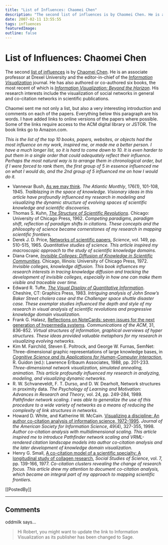 ```yaml
---
title: "List of Influences: Chaomei Chen"
description: "The second list of influences is by Chaomei Chen. He is an associate professor at Drexel University and the editor-in-chief of the Information Visualization journal. He has also authored or co-authored six books, the most recent of which is Information Visualization: Beyond the Horizon. His research interests include the visualization of social networks in general and co-citation networks in scientific publications."
date: 2007-02-11 13:55:55
tags: influences
featuredImage: 
outline: false
---
```


# List of Influences: Chaomei Chen

The second <a href="/blog/series-lists-of-influences.html">list of influences</a> is by <a href="http://www.pages.drexel.edu/~cc345/">Chaomei Chen</a>. He is an associate professor at Drexel University and the editor-in-chief of the <em><a href="http://www.palgrave-journals.com/ivs/index.html">Information Visualization</a></em> journal. He has also authored or co-authored six books, the most recent of which is <em><a href="http://www.amazon.com/exec/obidos/ASIN/1852337893/">Information Visualization: Beyond the Horizon</a></em>. His research interests include the visualization of social networks in general and co-citation networks in scientific publications.

Chaomei sent me not only a list, but also a very interesting introduction and comments on each of the papers. Everything below this paragraph are his words. I have added links to online versions of the papers where possible. Some of the links require access to the ACM digital library or JSTOR. The book links go to Amazon.com.

<em>This is the list of the top 10 books, papers, websites, or objects had the most influence on my work, inspired me, or made me a better person. I have a much longer list, so it is hard to come down to 10. It is even harder to put them in a single order that could adequately reflect their influence. Perhaps the most natural way is to arrange them in chronological order, but if I were forced to rank them, the first group of 5 in essence influenced me on what I would do, and the 2nd group of 5 influenced me on how I would do it.</em>

- Vannevar Bush, <a href="http://www.theatlantic.com/doc/194507/bush">As we may think</a>. <em>The Atlantic Monthly</em>, 176(1), 101-108, 1945. <em>Trailblazing in the space of knowledge. Visionary ideas in this article have profoundly influenced my research in modeling and visualizing the dynamic structure of evolving spaces of scientific knowledge and scientific discoveries.</em>
- Thomas S. Kuhn, <em><a href="http://www.amazon.com/Structure-Scientific-Revolutions-Thomas-Kuhn/dp/0226458083">The Structure of Scientific Revolutions</a></em>. Chicago: University of Chicago Press, 1962. <em>Competing paradigms, paradigm shift, reflection of paradigm shifts in citations. These concepts and the philosophy of science became cornerstones of my research in mapping scientific frontiers.</em>
- Derek J. D. Price, <a href="http://www.garfield.library.upenn.edu/papers/pricenetworks1965.pdf">Networks of scientific papers</a>, <em>Science</em>, vol. 149, pp. 510-515, 1965. <em>Quantitative studies of science. This article inspired my macroscopic approach to the study of scientific knowledge domains.</em>
- Diana Crane, <em><a href="http://www.amazon.com/Invisible-Colleges-Diffusion-Scientific-Communities/dp/0226118576/">Invisible Colleges: Diffusion of Knowledge in Scientific Communities</a></em>. Chicago, Illinois: University of Chicago Press, 1972. <em>Invisible colleges, knowledge diffusion. This book influences my research interests in tracing knowledge diffusion and tracking the development of invisible colleges, especially in how one can make them visible and traceable over time.</em>
- Edward R. Tufte, <em><a href="http://www.amazon.com/Visual-Display-Quantitative-Information/dp/0961392142">The Visual Display of Quantitative Information</a></em>. Cheshire, CT: Graphics Press, 1983. <em>Intriguing analysis of John Snow’s Baker Street cholera case and the Challenger space shuttle disaster case. These exemplar studies influenced the depth and style of my research in visual analysis of scientific revolutions and progressive knowledge domain visualization.</em>
- Frank G. Halasz, <a href="http://portal.acm.org/citation.cfm?id=48514&amp;dl=">Reflections on NoteCards: seven issues for the next generation of hypermedia systems</a>. <em>Communications of the ACM</em>, 31, 836-852. <em>Virtual structures of information, graphical overviews of hyper structures. These ideas provided valuable metaphors for my research in visualizing evolving networks.</em>
- Kim M. Fairchild, Steven E. Poltrock, and George W. Furnas, SemNet: Three-dimensional graphic representations of large knowledge bases, in <em><a href="http://www.amazon.com/COGNITIVE-SCIENCE-APPLICATION-Interacting-Computers/dp/0898598842">Cognitive Science and its Applications for Human-Computer Interaction</a></em>, R. Guidon (ed.): Lawrence Erlbaum Associates, 1988, pp. 201-233. <em>Three-dimensional network visualization, simulated annealing, animation. This article profoundly influenced my research in analyzing, modeling, and visualizing dynamic networks.</em>
- R. W. Schvaneveldt, F. T. Durso, and D. W. Dearholt, Network structures in proximity data. <em>The Psychology of Learning and Motivation: Advances in Research and Theory</em>, vol. 24, pp. 249-284, 1989. <em>Pathfinder network scaling. I was able to generalize the use of this procedure to a wide variety of networks as a means of reducing the complexity of link structures in networks.</em>
- Howard D. White, and Katherine W. McCain. <a href="http://www.asis.org/Publications/JASIS/Best_Jasist/1998WhiteandMcCain.pdf">Visualizing a discipline: An author co-citation analysis of information science, 1972-1995</a>. <em>Journal of the American Society for Information Science</em>, 49(4), 327-355, 1998. <em> Author co-citation analysis with multidimensional scaling. This article inspired me to introduce Pathfinder network scaling and VRML-rendered citation landscape models into author co-citation analysis and the later development of knowledge domain visualization.</em>
- Henry G. Small, <a href="http://links.jstor.org/sici?sici=0306-3127(197705)7%3A2%3C139%3AACMOAS%3E2.0.CO%3B2-J">A co-citation model of a scientific specialty: A longitudinal study of collagen research</a>, <em>Social Studies of Science</em>, vol. 7, pp. 139-166, 1977. <em>Co-citation clusters revealing the change of research focus. This article drew my attention to document co-citation analysis, which became an integral part of my approach to mapping scientific frontiers.</em>

[[PostedBy]]

<aside class="comments">

---
## Comments

oddmilk says…
>	Hi Robert, you might want to update the link to Information Visualization as its publisher has been changed to Sage.

</aside>


